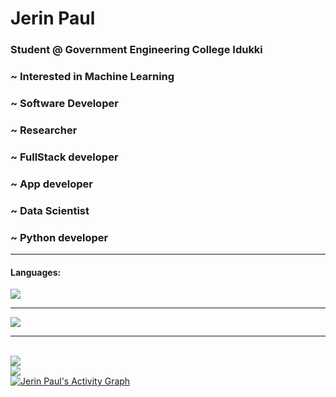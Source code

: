 <h1> Jerin Paul </h1>
<h3>Student @ Government Engineering College Idukki</h3>
<h3>~ Interested in Machine Learning</h3>
<h3>~ Software Developer</h3>
<h3>~ Researcher</h3>
<h3>~ FullStack developer </h3>
<h3>~ App developer </h3>
<h3>~ Data Scientist</h3>
<h3>~ Python developer </h3>
<hr>
<h4>Languages:</h4>
 
<a href="https://jerinpaul.tech">
    <img src="https://skillicons.dev/icons?i=python,java,c,javascript,pytorch,tensorflow,dart,flutter,react,redux,nodejs,nextjs,vercel,git,cpp,html,css,materialui,matlab,firebase,mysql,r,supabase,ts,flask,django,gitlab,gcp,docker,cloudflare&perline=6" />
  </a>

<br>
<hr>
<img src="https://github-readme-stats.vercel.app/api?username=j3rinpaul&show_icons=true&theme=dark"/>
<hr>
<br>
<img src="https://github-readme-stats.vercel.app/api/top-langs/?username=j3rinpaul&theme=dark">
<br>
<img src="https://github-readme-streak-stats.herokuapp.com/?user=j3rinpaul&theme=dark"/>
  <br/>
   <a href="https://github.com/j3rinpaul"><img alt="Jerin Paul's Activity Graph" src="https://github-readme-activity-graph.cyclic.app/graph?username=j3rinpaul&custom_title=Jerin%20Paul's%20Activity%20Graph&theme=react-dark" /></a>
  <br />
